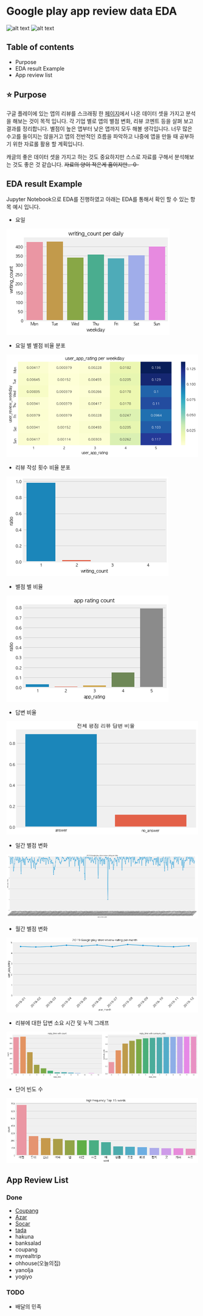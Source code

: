 Google play app review data EDA
===========
![alt text](https://img.shields.io/badge/Python-3.7-red.svg)
![alt text](https://img.shields.io/badge/App_Review-EDA-blue.svg)


## Table of contents
- Purpose
- EDA result Example
- App review list

## :star: Purpose
구글 플레이에 있는 앱의 리뷰를 스크래핑 한 [페이지](https://github.com/timetobye/google_playstore_review_scraping)에서 나온 데이터 셋을 가지고 분석을 해보는 것이 목적 입니다.
각 기업 별로 앱의 별점 변화, 리뷰 코멘트 등을 살펴 보고 결과를 정리합니다. 별점이 높은 앱부터 낮은 앱까지 모두 해볼 생각입니다. 너무 많은 수고를 들이지는 않을거고
앱의 전반적인 흐름을 파악하고 나중에 앱을 만들 때 공부하기 위한 자료롤 활용 할 계획입니다.

캐글의 좋은 데이터 셋을 가지고 하는 것도 중요하지만 스스로 자료를 구해서 분석해보는 것도 좋은 것 같습니다. ~~자료의 양이 적은게 흠이지만..-0-~~ 

## EDA result Example
Jupyter Notebook으로 EDA를 진행하였고 아래는 EDA를 통해서 확인 할 수 있는 항목 예시 입니다. 

- 요일

![alt text](sample_image/daily.png)

- 요일 별 별점 비율 분포

![alt text](sample_image/heatmap_daily_rating.png)

- 리뷰 작성 횟수 비율 분포

![alt text](sample_image/ratio_of_comment_counting.png)

- 별점 별 비율

![alt text](sample_image/app_rating.png)

- 답변 비율

![alt text](sample_image/answer_ratio.png)

- 일간 별점 변화

![alt text](sample_image/daily_rating_graph.png)

- 월간 별점 변화

![alt text](sample_image/monthly_daily_rating.png)

- 리뷰에 대한 답변 소요 시간 및 누적 그래프

![alt text](sample_image/answer_1.png)

- 단어 빈도 수

![alt text](sample_image/word_frequency.png)


## App Review List

### Done
- [Coupang](https://nbviewer.jupyter.org/github/timetobye/playstore_app_review_data/blob/master/EDA_result/coupang_20191229/%5Bcoupang%5Dgoogle_play_store_review_EDA.ipynb)
- [Azar](https://nbviewer.jupyter.org/github/timetobye/playstore_app_review_data/blob/master/EDA_result/Azar_20191229/%5BAzar%5Dgoogle_play_store_review_EDA_20191229.ipynb)
- [Socar]()
- [tada]()
- hakuna
- banksalad
- coupang
- myrealtrip
- ohhouse(오늘의집)
- yanolja
- yogiyo

### TODO
- 배달의 민족
